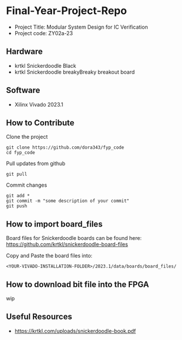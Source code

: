 ﻿# Final-Year-Project-Repo

- Project Title: Modular System Design for IC Verification
- Project code: ZY02a-23

## Hardware
- krtkl Snickerdoodle Black
- krtkl Snickerdoodle breakyBreaky breakout board

## Software
- Xilinx Vivado 2023.1

## How to Contribute
Clone the project
```
git clone https://github.com/dora343/fyp_code
cd fyp_code
```

Pull updates from github
```
git pull
```

Commit changes
```
git add *
git commit -m "some description of your commit"
git push
```

## How to import board\_files
Board files for Snickerdoodle boards can be found here:
https://github.com/krtkl/snickerdoodle-board-files

Copy and Paste the board files into:
```
<YOUR-VIVADO-INSTALLATION-FOLDER>/2023.1/data/boards/board_files/
```

## How to download bit file into the FPGA
wip

## Useful Resources
- https://krtkl.com/uploads/snickerdoodle-book.pdf





